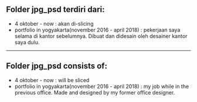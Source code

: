 <h2>Folder jpg_psd terdiri dari: </h2>
<ul>
	<li>
		4 oktober - now : akan di-slicing 
	</li>
	<li>
		portfolio in yogyakarta(november 2016 - april 2018) : pekerjaan saya selama di kantor sebelumnya. Dibuat dan didesain oleh desainer kantor saya dulu.		
	</li>
</ul>

<hr>

<h2>Folder jpg_psd consists of: </h2>
<ul>
	<li>
		4 oktober - now : will be sliced
	</li>
	<li>
		portfolio in yogyakarta(november 2016 - april 2018) : my job while in the previous office. Made and designed by my former office designer.
	</li>
</ul>

